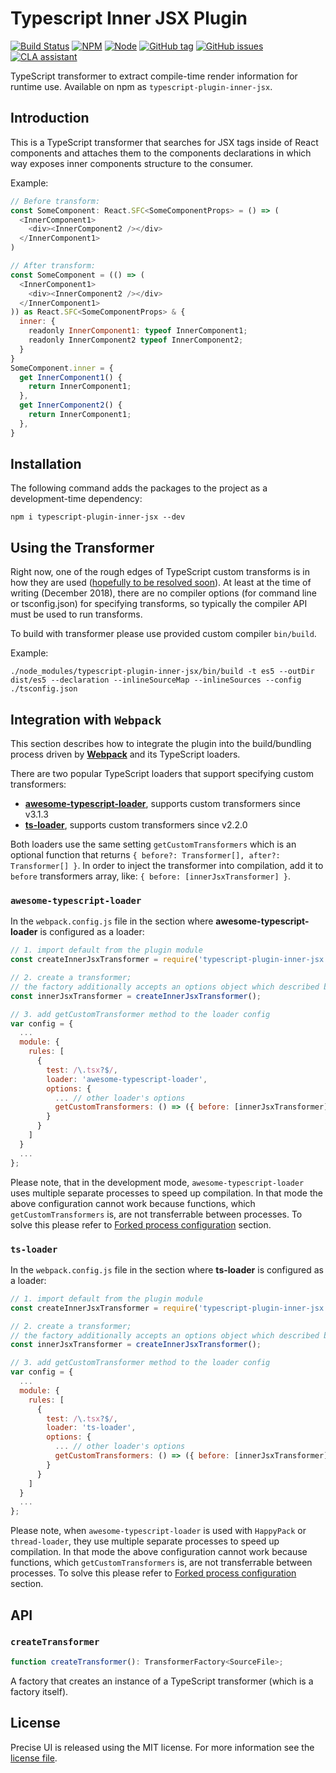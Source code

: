 # Typescript Inner JSX Plugin

[![Build Status](https://travis-ci.org/ZEISS/typescript-plugin-inner-jsx.svg?branch=master)](https://travis-ci.org/ZEISS/typescript-plugin-inner-jsx)
[![NPM](https://img.shields.io/npm/v/typescript-plugin-inner-jsx.svg)](https://www.npmjs.com/package/typescript-plugin-inner-jsx)
[![Node](https://img.shields.io/node/v/typescript-plugin-inner-jsx.svg)](https://www.npmjs.com/package/typescript-plugin-inner-jsx)
[![GitHub tag](https://img.shields.io/github/tag/ZEISS/typescript-plugin-inner-jsx.svg)](https://github.com/ZEISS/typescript-plugin-inner-jsx/releases)
[![GitHub issues](https://img.shields.io/github/issues/ZEISS/typescript-plugin-inner-jsx.svg)](https://github.com/ZEISS/typescript-plugin-inner-jsx/issues)
[![CLA assistant](https://cla-assistant.io/readme/badge/ZEISS/precise-ui)](https://cla-assistant.io/ZEISS/precise-ui)

TypeScript transformer to extract compile-time render information for runtime use. Available on npm as `typescript-plugin-inner-jsx`.

## Introduction

This is a TypeScript transformer that searches for JSX tags inside of React components and attaches them to the components declarations in which way exposes inner components structure to the consumer.

Example:

```js
// Before transform:
const SomeComponent: React.SFC<SomeComponentProps> = () => (
  <InnerComponent1>
    <div><InnerComponent2 /></div>
  </InnerComponent1>
)

// After transform:
const SomeComponent = (() => (
  <InnerComponent1>
    <div><InnerComponent2 /></div>
  </InnerComponent1>
)) as React.SFC<SomeComponentProps> & {
  inner: {
    readonly InnerComponent1: typeof InnerComponent1;
    readonly InnerComponent2 typeof InnerComponent2;
  }
}
SomeComponent.inner = {
  get InnerComponent1() {
    return InnerComponent1;
  },
  get InnerComponent2() {
    return InnerComponent1;
  },
}
```

## Installation

The following command adds the packages to the project as a development-time dependency:

`npm i typescript-plugin-inner-jsx --dev`

## Using the Transformer

Right now, one of the rough edges of TypeScript custom transforms is in how they are used ([hopefully to be resolved soon](https://github.com/Microsoft/TypeScript/issues/14419)). At least at the time of writing (December 2018), there are no compiler options (for command line or tsconfig.json) for specifying transforms, so typically the compiler API must be used to run transforms.

To build with transformer please use provided custom compiler `bin/build`.

Example:
```
./node_modules/typescript-plugin-inner-jsx/bin/build -t es5 --outDir dist/es5 --declaration --inlineSourceMap --inlineSources --config ./tsconfig.json
```

## Integration with `Webpack`

This section describes how to integrate the plugin into the build/bundling process driven by [**Webpack**](https://webpack.js.org/) and its TypeScript loaders.

There are two popular TypeScript loaders that support specifying custom transformers:

- [**awesome-typescript-loader**](https://github.com/s-panferov/awesome-typescript-loader), supports custom transformers since v3.1.3
- [**ts-loader**](https://github.com/TypeStrong/ts-loader), supports custom transformers since v2.2.0

Both loaders use the same setting `getCustomTransformers` which is an optional function that returns `{ before?: Transformer[], after?: Transformer[] }`.
In order to inject the transformer into compilation, add it to `before` transformers array, like: `{ before: [innerJsxTransformer] }`.

### `awesome-typescript-loader`

In the `webpack.config.js` file in the section where **awesome-typescript-loader** is configured as a loader:

```js
// 1. import default from the plugin module
const createInnerJsxTransformer = require('typescript-plugin-inner-jsx').default;

// 2. create a transformer;
// the factory additionally accepts an options object which described below
const innerJsxTransformer = createInnerJsxTransformer();

// 3. add getCustomTransformer method to the loader config
var config = {
  ...
  module: {
    rules: [
      {
        test: /\.tsx?$/,
        loader: 'awesome-typescript-loader',
        options: {
          ... // other loader's options
          getCustomTransformers: () => ({ before: [innerJsxTransformer] })
        }
      }
    ]
  }
  ...
};
```

Please note, that in the development mode, `awesome-typescript-loader` uses multiple separate processes to speed up compilation. In that mode the above configuration cannot work because functions, which `getCustomTransformers` is, are not transferrable between processes.
To solve this please refer to [Forked process configuration](#forked-process-configuration) section.

### `ts-loader`

In the `webpack.config.js` file in the section where **ts-loader** is configured as a loader:

```js
// 1. import default from the plugin module
const createInnerJsxTransformer = require('typescript-plugin-inner-jsx').default;

// 2. create a transformer;
// the factory additionally accepts an options object which described below
const innerJsxTransformer = createInnerJsxTransformer();

// 3. add getCustomTransformer method to the loader config
var config = {
  ...
  module: {
    rules: [
      {
        test: /\.tsx?$/,
        loader: 'ts-loader',
        options: {
          ... // other loader's options
          getCustomTransformers: () => ({ before: [innerJsxTransformer] })
        }
      }
    ]
  }
  ...
};
```

Please note, when `awesome-typescript-loader` is used with `HappyPack` or `thread-loader`, they use multiple separate processes to speed up compilation. In that mode the above configuration cannot work because functions, which `getCustomTransformers` is, are not transferrable between processes.
To solve this please refer to [Forked process configuration](#forked-process-configuration) section.

## API

### `createTransformer`

```ts
function createTransformer(): TransformerFactory<SourceFile>;
```

A factory that creates an instance of a TypeScript transformer (which is a factory itself).

## License

Precise UI is released using the MIT license. For more information see the [license file](LICENSE).
